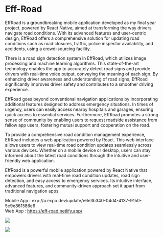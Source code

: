 # Eff-Road

EffRoad is a groundbreaking mobile application developed as my final year project, powered by React Native, aimed at transforming the way drivers navigate road conditions. With its advanced features and user-centric design, EffRoad offers a comprehensive solution for updating road conditions such as road closures, traffic, police inspector availability, and accidents, using a crowd-sourcing facility.

There is a road sign detection system in EffRoad, which utilizes image processing and machine learning algorithms. This state-of-the-art technology enables the app to accurately detect road signs and provide drivers with real-time voice output, conveying the meaning of each sign. By enhancing driver awareness and understanding of road signs, EffRoad significantly improves driver safety and contributes to a smoother driving experience.

EffRoad goes beyond conventional navigation applications by incorporating additional features designed to address emergency situations. In times of urgency, users can easily access nearby hospitals and garages, ensuring quick access to essential services. Furthermore, EffRoad promotes a strong sense of community by enabling users to request roadside assistance from fellow app users, fostering mutual support and cooperation on the road.

To provide a comprehensive road condition management experience, EffRoad includes a web application powered by React. This web interface allows users to view real-time road condition updates seamlessly across various devices. Whether on a mobile device or desktop, users can stay informed about the latest road conditions through the intuitive and user-friendly web application.

EffRoad is a powerful mobile application powered by React Native that empowers drivers with real-time road condition updates, road sign detection, and easy access to emergency services. Its intuitive interface, advanced features, and community-driven approach set it apart from traditional navigation apps.

Mobile App : exp://u.expo.dev/update/e6e3b340-04d4-4137-9150-5c9e861586e6   
Web App : https://eff-road.netlify.app/

![](https://github.com/binuka02/Eff-Road/assets/76623940/827a3704-580a-406b-bf85-dba6d19aa4b8)

![](https://github.com/binuka02/Eff-Road/assets/76623940/f1381c12-c61b-4c9b-bb62-3d634721d919)

